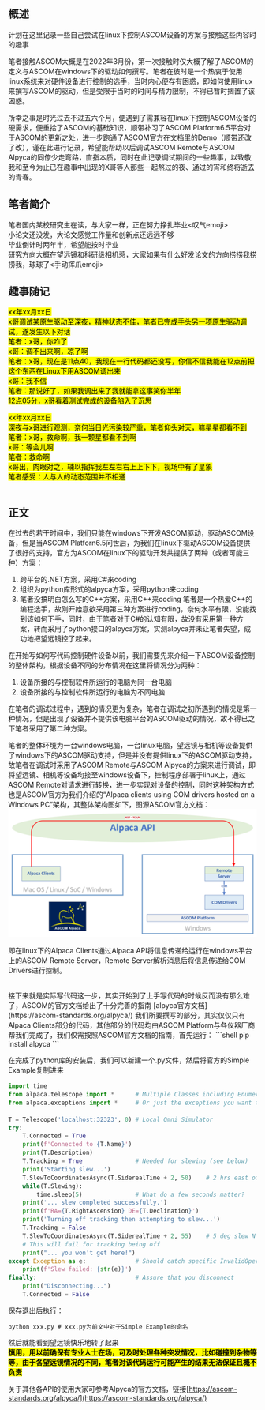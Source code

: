 ## 概述

计划在这里记录一些自己尝试在linux下控制ASCOM设备的方案与接触这些内容时的趣事

笔者接触ASCOM大概是在2022年3月份，第一次接触时仅大概了解了ASCOM的定义与ASCOM在windows下的驱动如何撰写。笔者在彼时是一个热衷于使用linux系统来对硬件设备进行控制的选手，当时内心便存有困惑，即如何使用linux来撰写ASCOM的驱动，但是受限于当时的时间与精力限制，不得已暂时搁置了该困惑。

所幸之事是时光过去不过五六个月，便遇到了需兼容在linux下控制ASCOM设备的硬需求，便重拾了ASCOM的基础知识，顺带补习了ASCOM Platform6.5平台对于ASCOM的更新之处，进一步跑通了ASCOM官方在文档里的Demo（顺带还改了改），谨在此进行记录，希望能帮助以后调试ASCOM Remote与ASCOM Alpyca的同僚少走弯路，直指本质，同时在此记录调试期间的一些趣事，以致敬我和至今为止已在趣事中出现的X哥等人那些一起熬过的夜、通过的宵和终将逝去的青春。

## 笔者简介

笔者国内某校研究生在读，与大家一样，正在努力挣扎毕业<叹气emoji>  
小论文还没发，大论文感觉工作量和创新点还远远不够  
毕业倒计时两年半，希望能按时毕业  
研究方向大概在望远镜和科研级相机惹，大家如果有什么好发论文的方向捞捞我捞捞我，球球了<手动挥爪emoji>  

## 趣事随记

<mark>xx年xx月xx日</mark>  
<mark>x哥调试某原生驱动至深夜，精神状态不佳，笔者已完成手头另一项原生驱动调试，遂发生以下对话</mark>  
<mark>笔者：x哥，你咋了</mark>  
<mark>x哥：调不出来啊，凉了啊</mark>  
<mark>笔者：x哥，现在是11点40，我现在一行代码都还没写，你信不信我能在12点前把这个东西在Linux下用ASCOM调出来</mark>  
<mark>x哥：我不信</mark>  
<mark>笔者：那说好了，如果我调出来了我就能拿这事笑你半年</mark>  
<mark>12点05分，x哥看着测试完成的设备陷入了沉思</mark>


<mark>xx年xx月xx日</mark>  
<mark>深夜与x哥进行观测，奈何当日光污染较严重，笔者仰头对天，嘛星星都看不到</mark>  
<mark>笔者：x哥，救命啊，我一颗星都看不到啊</mark>  
<mark>x哥：等会儿啊</mark>  
<mark>笔者：救命啊</mark>  
<mark>x哥出，肉眼对之，辅以指挥我左左右右上上下下，视场中有了星象</mark>  
<mark>笔者感受：人与人的动态范围并不相通</mark>  
<br>

## 正文

在过去的若干时间中，我们只能在windows下开发ASCOM驱动，驱动ASCOM设备，但是当ASCOM Platforn6.5问世后，为我们在linux下驱动ASCOM设备提供了很好的支持，官方为ASCOM在linux下的驱动开发共提供了两种（或者可能三种）方案：
1. 跨平台的.NET方案，采用C#来coding
2. 组织为python库形式的alpyca方案，采用python来coding
3. 笔者没搞明白怎么写的C++方案，采用C++来coding
笔者是一个热爱C++的编程选手，故刚开始意欲采用第三种方案进行coding，奈何水平有限，没能找到该如何下手，同时，由于笔者对于C#的认知有限，故没有采用第一种方案，转而采用了python接口的alpyca方案，实测alpyca并未让笔者失望，成功地把望远镜控了起来。

在开始写如何写代码控制硬件设备以前，我们需要先来介绍一下ASCOM设备控制的整体架构，根据设备不同的分布情况在这里将情况分为两种：
1. 设备所接的与控制软件所运行的电脑为同一台电脑
2. 设备所接的与控制软件所运行的电脑为不同电脑

在笔者的调试过程中，遇到的情况更为复杂，笔者在调试之初所遇到的情况是第一种情况，但是出现了设备并不提供该电脑平台的ASCOM驱动的情况，故不得已之下笔者采用了第二种方案。

笔者的整体环境为一台windows电脑，一台linux电脑，望远镜与相机等设备提供了windows下的ASCOM驱动支持，但是并没有提供linux下的ASCOM驱动支持，故笔者在调试时采用了ASCOM Remote与ASCOM Alpyca的方案来进行调试，即将望远镜、相机等设备均接至windows设备下，控制程序部署于linux上，通过ASCOM Remote对请求进行转换，进一步实现对设备的控制，同时这种架构方式也是ASCOM官方为我们介绍的“Alpaca clients using COM drivers hosted on a Windows PC”架构，其整体架构图如下，图源ASCOM官方文档：
![](./img/arch.jpg)

即在linux下的Alpaca Clients通过Alpaca API将信息传递给运行在windows平台上的ASCOM Remote Server，Remote Server解析消息后将信息传递给COM Drivers进行控制。

<br>
接下来就是实际写代码这一步，其实开始到了上手写代码的时候反而没有那么难了，ASCOM的官方文档给出了十分完善的指南
[alpyca官方文档](https://ascom-standards.org/alpyca/)
我们所要撰写的部分，其实仅仅只有Alpaca Clients部分的代码，其他部分的代码均由ASCOM Platform与各仪器厂商帮我们完成了，我们仅需按照ASCOM官方文档的指南，首先运行：
```shell
pip install alpyca
```

在完成了python库的安装后，我们可以新建一个.py文件，然后将官方的Simple Example复制进来
```python
import time
from alpaca.telescope import *      # Multiple Classes including Enumerations
from alpaca.exceptions import *     # Or just the exceptions you want to catch

T = Telescope('localhost:32323', 0) # Local Omni Simulator
try:
    T.Connected = True
    print(f'Connected to {T.Name}')
    print(T.Description)
    T.Tracking = True               # Needed for slewing (see below)
    print('Starting slew...')
    T.SlewToCoordinatesAsync(T.SiderealTime + 2, 50)    # 2 hrs east of meridian
    while(T.Slewing):
        time.sleep(5)               # What do a few seconds matter?
    print('... slew completed successfully.')
    print(f'RA={T.RightAscension} DE={T.Declination}')
    print('Turning off tracking then attempting to slew...')
    T.Tracking = False
    T.SlewToCoordinatesAsync(T.SiderealTime + 2, 55)    # 5 deg slew N
    # This will fail for tracking being off
    print("... you won't get here!")
except Exception as e:              # Should catch specific InvalidOperationException
    print(f'Slew failed: {str(e)}')
finally:                            # Assure that you disconnect
    print("Disconnecting...")
    T.Connected = False
```

保存退出后执行：
```shell
python xxx.py # xxx.py为前文中对于Simple Example的命名
```

然后就能看到望远镜快乐地转了起来  
<mark><b>慎用，用以前确保有专业人士在场，可及时处理各种突发情况，比如碰撞到杂物等等，由于各望远镜情况的不同，笔者对该代码运行可能产生的结果无法保证且概不负责</b></mark>

关于其他各API的使用大家可参考Alpyca的官方文档，链接[https://ascom-standards.org/alpyca/](https://ascom-standards.org/alpyca/)
